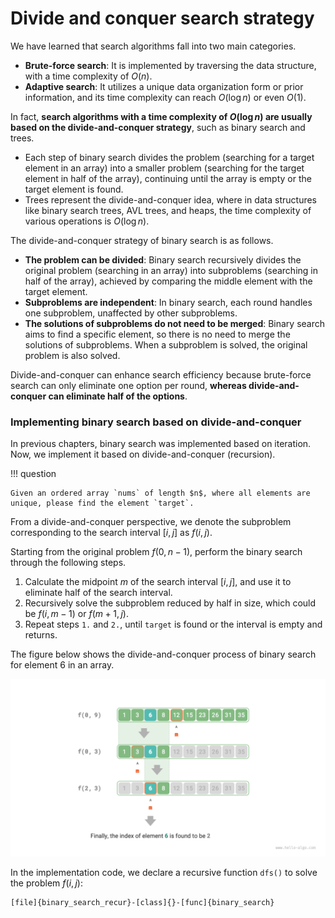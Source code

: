 # Divide and conquer search strategy

We have learned that search algorithms fall into two main categories.

- **Brute-force search**: It is implemented by traversing the data structure, with a time complexity of $O(n)$.
- **Adaptive search**: It utilizes a unique data organization form or prior information, and its time complexity can reach $O(\log n)$ or even $O(1)$.

In fact, **search algorithms with a time complexity of $O(\log n)$ are usually based on the divide-and-conquer strategy**, such as binary search and trees.

- Each step of binary search divides the problem (searching for a target element in an array) into a smaller problem (searching for the target element in half of the array), continuing until the array is empty or the target element is found.
- Trees represent the divide-and-conquer idea, where in data structures like binary search trees, AVL trees, and heaps, the time complexity of various operations is $O(\log n)$.

The divide-and-conquer strategy of binary search is as follows.

- **The problem can be divided**: Binary search recursively divides the original problem (searching in an array) into subproblems (searching in half of the array), achieved by comparing the middle element with the target element.
- **Subproblems are independent**: In binary search, each round handles one subproblem, unaffected by other subproblems.
- **The solutions of subproblems do not need to be merged**: Binary search aims to find a specific element, so there is no need to merge the solutions of subproblems. When a subproblem is solved, the original problem is also solved.

Divide-and-conquer can enhance search efficiency because brute-force search can only eliminate one option per round, **whereas divide-and-conquer can eliminate half of the options**.

### Implementing binary search based on divide-and-conquer

In previous chapters, binary search was implemented based on iteration. Now, we implement it based on divide-and-conquer (recursion).

!!! question

    Given an ordered array `nums` of length $n$, where all elements are unique, please find the element `target`.

From a divide-and-conquer perspective, we denote the subproblem corresponding to the search interval $[i, j]$ as $f(i, j)$.

Starting from the original problem $f(0, n-1)$, perform the binary search through the following steps.

1. Calculate the midpoint $m$ of the search interval $[i, j]$, and use it to eliminate half of the search interval.
2. Recursively solve the subproblem reduced by half in size, which could be $f(i, m-1)$ or $f(m+1, j)$.
3. Repeat steps `1.` and `2.`, until `target` is found or the interval is empty and returns.

The figure below shows the divide-and-conquer process of binary search for element $6$ in an array.

![The divide-and-conquer process of binary search](binary_search_recur.assets/binary_search_recur.png)

In the implementation code, we declare a recursive function `dfs()` to solve the problem $f(i, j)$:

```src
[file]{binary_search_recur}-[class]{}-[func]{binary_search}
```
